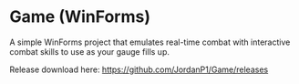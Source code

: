 # Game (WinForms)
A simple WinForms project that emulates real-time combat with interactive combat skills to use as your gauge fills up.

Release download here: https://github.com/JordanP1/Game/releases

